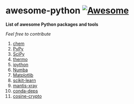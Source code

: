# awesome-python [![Awesome](https://cdn.rawgit.com/sindresorhus/awesome/d7305f38d29fed78fa85652e3a63e154dd8e8829/media/badge.svg)](https://github.com/Mentors4EDU/awesome-python)
**List of awesome Python packages and tools**

*Feel free to contribute*

1. [chem](https://pypi.org/project/chem/)
2. [PyPy](https://www.pypy.org/)
3. [SciPy](https://scipy.org/)
4. [thermo](https://pypi.org/project/thermo/)
5. [ipython](https://pypi.org/project/ipython/)
6. [Numba](https://numba.pydata.org/)
7. [Matplotlib](https://matplotlib.org/)
8. [scikit-learn](https://scikit-learn.org/stable/)
9. [mantis-xray](https://spectromicroscopy.com/)
10. [conda-deps](https://pypi.org/project/conda-deps/)
11. [cosine-crypto](https://cosine-documentation.readthedocs.io/en/latest/)
